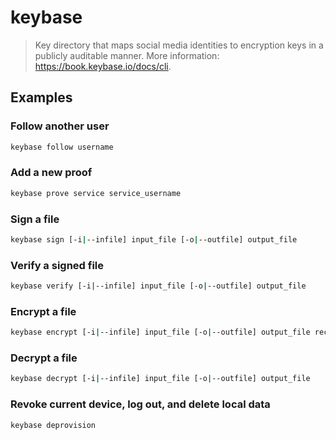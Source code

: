 # keybase

> Key directory that maps social media identities to encryption keys in a publicly auditable manner. More information: <https://book.keybase.io/docs/cli>.

## Examples

### Follow another user

```bash
keybase follow username
```

### Add a new proof

```bash
keybase prove service service_username
```

### Sign a file

```bash
keybase sign [-i|--infile] input_file [-o|--outfile] output_file
```

### Verify a signed file

```bash
keybase verify [-i|--infile] input_file [-o|--outfile] output_file
```

### Encrypt a file

```bash
keybase encrypt [-i|--infile] input_file [-o|--outfile] output_file receiver
```

### Decrypt a file

```bash
keybase decrypt [-i|--infile] input_file [-o|--outfile] output_file
```

### Revoke current device, log out, and delete local data

```bash
keybase deprovision
```
